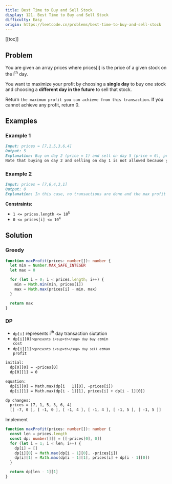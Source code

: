 ```yaml
---
title: Best Time to Buy and Sell Stock
display: 121. Best Time to Buy and Sell Stock
difficulty: Easy
origin: https://leetcode.cn/problems/best-time-to-buy-and-sell-stock
---
```


[[toc]]

## Problem

You are given an array prices where prices[i] is the price of a given stock on the i<sup>th</sup> day.

You want to maximize your profit by choosing a **single day** to buy one stock and choosing a **different day in the future** to sell that stock.

Return `the maximum profit you can achieve from this transaction`. If you cannot achieve any profit, return 0.

## Examples

### Example 1

```md
Input: prices = [7,1,5,3,6,4]
Output: 5
Explanation: Buy on day 2 (price = 1) and sell on day 5 (price = 6), profit = 6-1 = 5.
Note that buying on day 2 and selling on day 1 is not allowed because you must buy before you sell.
```

### Example 2

```md
Input: prices = [7,6,4,3,1]
Output: 0
Explanation: In this case, no transactions are done and the max profit = 0.
```

**Constraints:**

- <code>1 <= prices.length <= 10<sup>5</sup></code>
- <code>0 <= prices[i] <= 10<sup>4</sup></code>

## Solution

### Greedy

```ts
function maxProfit(prices: number[]): number {
  let min = Number.MAX_SAFE_INTEGER
  let max = 0

  for (let i = 0; i < prices.length; i++) {
    min = Math.min(min, prices[i])
    max = Math.max(prices[i] - min, max)
  }

  return max
}
```

### DP

- `dp[i]` represents i<sup>th</sup> day transaction siutation
- <code>dp[i][0]` represents i<sup>th</sup> day buy at `min cost</code>
- <code>dp[i][1]` represents i<sup>th</sup> day sell at `max profit</code>

```txt
initial:
  dp[0][0] = -prices[0]
  dp[0][1] = 0

equation:
  dp[i][0] = Math.max(dp[i   1][0], -prices[i])
  dp[i][1] = Math.max(dp[i - 1][1], prices[i] + dp[i - 1][0])

dp changes:
  prices = [7, 1, 5, 3, 6, 4]
  [[ -7, 0 ], [ -1, 0 ], [ -1, 4 ], [ -1, 4 ], [ -1, 5 ], [ -1, 5 ]]
```

Implement

```ts
function maxProfit(prices: number[]): number {
  const len = prices.length
  const dp: number[][] = [[-prices[0], 0]]
  for (let i = 1; i < len; i++) {
    dp[i] = []
    dp[i][0] = Math.max(dp[i - 1][0], -prices[i])
    dp[i][1] = Math.max(dp[i - 1][1], prices[i] + dp[i - 1][0])
  }

  return dp[len - 1][1]
}
```
